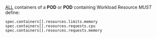 [ALL](/pseudocode/README.md#ALL) containers of a **POD** or **POD** containing Workload Resource _MUST_ define:

```spec.containers[].resources.limits.cpu
spec.containers[].resources.limits.memory
spec.containers[].resources.requests.cpu
spec.containers[].resources.requests.memory
```